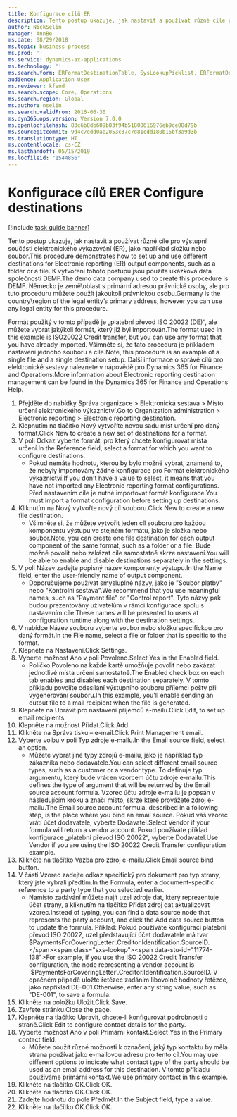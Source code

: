 ```yaml
---
title: Konfigurace cílů ER
description: Tento postup ukazuje, jak nastavit a používat různé cíle pro výstupní součásti elektronického vykazování (ER), jako například složku nebo soubor.
author: NickSelin
manager: AnnBe
ms.date: 08/29/2018
ms.topic: business-process
ms.prod: ''
ms.service: dynamics-ax-applications
ms.technology: ''
ms.search.form: ERFormatDestinationTable, SysLookupPicklist, ERFormatDestinationSettings, ERFormatDestinationEmailSettings, ERExpressionDesignerFormula, SRSPrintDestinationTokens
audience: Application User
ms.reviewer: kfend
ms.search.scope: Core, Operations
ms.search.region: Global
ms.author: nselin
ms.search.validFrom: 2016-06-30
ms.dyn365.ops.version: Version 7.0.0
ms.openlocfilehash: 83c6b8db609b83f94b51800616976eb9ce08d79b
ms.sourcegitcommit: 9d4c7edd0ae2053c37c7d81cdd180b16bf3a9d3b
ms.translationtype: HT
ms.contentlocale: cs-CZ
ms.lasthandoff: 05/15/2019
ms.locfileid: "1544856"
---
```

# <a name="er-configure-destinations"></a><span data-ttu-id="11774-103">Konfigurace cílů ER</span><span class="sxs-lookup"><span data-stu-id="11774-103">ER Configure destinations</span></span>

[!include [task guide banner](../../includes/task-guide-banner.md)]

<span data-ttu-id="11774-104">Tento postup ukazuje, jak nastavit a používat různé cíle pro výstupní součásti elektronického vykazování (ER), jako například složku nebo soubor.</span><span class="sxs-lookup"><span data-stu-id="11774-104">This procedure demonstrates how to set up and use different destinations for Electronic reporting (ER) output components, such as a folder or a file.</span></span> <span data-ttu-id="11774-105">K vytvoření tohoto postupu jsou použita ukázková data společnosti DEMF.</span><span class="sxs-lookup"><span data-stu-id="11774-105">The demo data company used to create this procedure is DEMF.</span></span> <span data-ttu-id="11774-106">Německo je země\oblast s primární adresou právnické osoby, ale pro tuto proceduru můžete použít jakoukoli právnickou osobu.</span><span class="sxs-lookup"><span data-stu-id="11774-106">Germany is the country\region of the legal entity’s primary address, however you can use any legal entity for this procedure.</span></span> 

<span data-ttu-id="11774-107">Formát použitý v tomto případě je „platební převod ISO 20022 (DE)“, ale můžete vybrat jakýkoli formát, který již byl importován.</span><span class="sxs-lookup"><span data-stu-id="11774-107">The format used in this example is ISO20022 Credit transfer, but you can use any format that you have already imported.</span></span> <span data-ttu-id="11774-108">Všimněte si, že tato procedura je příkladem nastavení jednoho souboru a cíle.</span><span class="sxs-lookup"><span data-stu-id="11774-108">Note, this procedure is an example of a single file and a single destination setup.</span></span> <span data-ttu-id="11774-109">Další informace o správě cílů pro elektronické sestavy naleznete v nápovědě pro Dynamics 365 for Finance and Operations.</span><span class="sxs-lookup"><span data-stu-id="11774-109">More information about Electronic reporting destination management can be found in the Dynamics 365 for Finance and Operations Help.</span></span>

1. <span data-ttu-id="11774-110">Přejděte do nabídky Správa organizace > Elektronická sestava > Místo určení elektronického výkaznictví.</span><span class="sxs-lookup"><span data-stu-id="11774-110">Go to Organization administration > Electronic reporting > Electronic reporting destination.</span></span>
2. <span data-ttu-id="11774-111">Klepnutím na tlačítko Nový vytvoříte novou sadu míst určení pro daný formát.</span><span class="sxs-lookup"><span data-stu-id="11774-111">Click New to create a new set of destinations for a format.</span></span>
3. <span data-ttu-id="11774-112">V poli Odkaz vyberte formát, pro který chcete konfigurovat místa určení.</span><span class="sxs-lookup"><span data-stu-id="11774-112">In the Reference field, select a format for which you want to configure destinations.</span></span>
    * <span data-ttu-id="11774-113">Pokud nemáte hodnotu, kterou by bylo možné vybrat, znamená to, že nebyly importovány žádné konfigurace pro Formát elektronického výkaznictví.</span><span class="sxs-lookup"><span data-stu-id="11774-113">If you don't have a value to select, it means that you have not imported any Electronic reporting format configurations.</span></span> <span data-ttu-id="11774-114">Před nastavením cíle je nutné importovat formát konfigurace.</span><span class="sxs-lookup"><span data-stu-id="11774-114">You must import a format configuration before setting up destinations.</span></span>  
4. <span data-ttu-id="11774-115">Kliknutím na Nový vytvořte nový cíl souboru.</span><span class="sxs-lookup"><span data-stu-id="11774-115">Click New to create a new file destination.</span></span>
    * <span data-ttu-id="11774-116">Všimněte si, že můžete vytvořit jeden cíl souboru pro každou komponentu výstupu ve stejném formátu, jako je složka nebo soubor.</span><span class="sxs-lookup"><span data-stu-id="11774-116">Note, you can create one file destination for each output component of the same format, such as a folder or a file.</span></span> <span data-ttu-id="11774-117">Bude možné povolit nebo zakázat cíle samostatně skrze nastavení.</span><span class="sxs-lookup"><span data-stu-id="11774-117">You will be able to enable and disable destinations separately in the settings.</span></span>  
5. <span data-ttu-id="11774-118">V poli Název zadejte popisný název komponenty výstupu.</span><span class="sxs-lookup"><span data-stu-id="11774-118">In the Name field, enter the user-friendly name of output component.</span></span>
    * <span data-ttu-id="11774-119">Doporučujeme používat smysluplné názvy, jako je "Soubor platby" nebo "Kontrolní sestava".</span><span class="sxs-lookup"><span data-stu-id="11774-119">We recommend that you use meaningful names, such as "Payment file" or "Control report".</span></span> <span data-ttu-id="11774-120">Tyto názvy pak budou prezentovány uživatelům v rámci konfigurace spolu s nastavením cíle.</span><span class="sxs-lookup"><span data-stu-id="11774-120">These names will be presented to users at configuration runtime along with the destination settings.</span></span>  
6. <span data-ttu-id="11774-121">V nabídce Název souboru vyberte soubor nebo složku specifickou pro daný formát.</span><span class="sxs-lookup"><span data-stu-id="11774-121">In the File name, select a file or folder that is specific to the format.</span></span>
7. <span data-ttu-id="11774-122">Klepněte na Nastavení.</span><span class="sxs-lookup"><span data-stu-id="11774-122">Click Settings.</span></span>
8. <span data-ttu-id="11774-123">Vyberte možnost Ano v poli Povoleno.</span><span class="sxs-lookup"><span data-stu-id="11774-123">Select Yes in the Enabled field.</span></span>
    * <span data-ttu-id="11774-124">Políčko Povoleno na každé kartě umožňuje povolit nebo zakázat jednotlivé místa určení samostatně.</span><span class="sxs-lookup"><span data-stu-id="11774-124">The Enabled check box on each tab enables and disables each destination separately.</span></span> <span data-ttu-id="11774-125">V tomto příkladu povolíte odesílání výstupního souboru příjemci pošty při vygenerování souboru.</span><span class="sxs-lookup"><span data-stu-id="11774-125">In this example, you'll enable sending an output file to a mail recipient when the file is generated.</span></span>  
9. <span data-ttu-id="11774-126">Klepněte na Upravit pro nastavení příjemců e-mailu.</span><span class="sxs-lookup"><span data-stu-id="11774-126">Click Edit, to set up email recipients.</span></span>
10. <span data-ttu-id="11774-127">Klepněte na možnost Přidat.</span><span class="sxs-lookup"><span data-stu-id="11774-127">Click Add.</span></span>
11. <span data-ttu-id="11774-128">Klikněte na Správa tisku – e-mail.</span><span class="sxs-lookup"><span data-stu-id="11774-128">Click Print Management email.</span></span>
12. <span data-ttu-id="11774-129">Vyberte volbu v poli Typ zdroje e-mailu.</span><span class="sxs-lookup"><span data-stu-id="11774-129">In the Email source  field, select an option.</span></span>
    * <span data-ttu-id="11774-130">Můžete vybrat jiné typy zdrojů e-mailu, jako je například typ zákazníka nebo dodavatele.</span><span class="sxs-lookup"><span data-stu-id="11774-130">You can select different email source types, such as a customer or a vendor type.</span></span> <span data-ttu-id="11774-131">To definuje typ argumentu, který bude vrácen vzorcem účtu zdroje e-mailu.</span><span class="sxs-lookup"><span data-stu-id="11774-131">This defines the type of argument that will be returned by the Email source account formula.</span></span> <span data-ttu-id="11774-132">Vzorec účtu zdroje e-mailu je popsán v následujícím kroku a značí místo, skrze které provážete zdroj e-mailu.</span><span class="sxs-lookup"><span data-stu-id="11774-132">The Email source account formula, described in a following step, is the place where you bind an email source.</span></span> <span data-ttu-id="11774-133">Pokud váš vzorec vrátí účet dodavatele, vyberte Dodavatel.</span><span class="sxs-lookup"><span data-stu-id="11774-133">Select Vendor if your formula will return a vendor account.</span></span> <span data-ttu-id="11774-134">Pokud používáte příklad konfigurace „platební převod ISO 20022“, vyberte Dodavatel.</span><span class="sxs-lookup"><span data-stu-id="11774-134">Use Vendor if you are using the ISO 20022 Credit Transfer configuration example.</span></span>  
13. <span data-ttu-id="11774-135">Klikněte na tlačítko Vazba pro zdroj e-mailu.</span><span class="sxs-lookup"><span data-stu-id="11774-135">Click Email source bind button.</span></span>
14. <span data-ttu-id="11774-136">V části Vzorec zadejte odkaz specifický pro dokument pro typ strany, který jste vybrali předtím.</span><span class="sxs-lookup"><span data-stu-id="11774-136">In the Formula, enter a document-specific reference to a party type that you selected earlier.</span></span>
    * <span data-ttu-id="11774-137">Namísto zadávání můžete najít uzel zdroje dat, který reprezentuje účet strany, a kliknutím na tlačítko Přidat zdroj dat aktualizovat vzorec.</span><span class="sxs-lookup"><span data-stu-id="11774-137">Instead of typing, you can find a data source node that represents the party account, and click the Add data source button to update the formula.</span></span> <span data-ttu-id="11774-138">Příklad: Pokud používáte konfiguraci platební převod ISO 20022, uzel představující účet dodavatele má tvar $PaymentsForCoveringLetter'.Creditor.Identification.SourceID.</span><span class="sxs-lookup"><span data-stu-id="11774-138">For example, if you use the ISO 20022 Credit Transfer configuration, the node representing a vendor account is '$PaymentsForCoveringLetter'.Creditor.Identification.SourceID.</span></span> <span data-ttu-id="11774-139">V opačném případě uložte řetězec zadáním libovolné hodnoty řetězce, jako například DE-001.</span><span class="sxs-lookup"><span data-stu-id="11774-139">Otherwise, enter any string value, such as "DE-001", to save a formula.</span></span>  
15. <span data-ttu-id="11774-140">Klikněte na položku Uložit.</span><span class="sxs-lookup"><span data-stu-id="11774-140">Click Save.</span></span>
16. <span data-ttu-id="11774-141">Zavřete stránku.</span><span class="sxs-lookup"><span data-stu-id="11774-141">Close the page.</span></span>
17. <span data-ttu-id="11774-142">Klepněte na tlačítko Upravit, chcete-li konfigurovat podrobnosti o straně.</span><span class="sxs-lookup"><span data-stu-id="11774-142">Click Edit to configure contact details for the party.</span></span>
18. <span data-ttu-id="11774-143">Vyberte možnost Ano v poli Primární kontakt.</span><span class="sxs-lookup"><span data-stu-id="11774-143">Select Yes in the Primary contact field.</span></span>
    * <span data-ttu-id="11774-144">Můžete použít různé možnosti k označení, jaký typ kontaktu by měla strana používat jako e-mailovou adresu pro tento cíl.</span><span class="sxs-lookup"><span data-stu-id="11774-144">You may use different options to indicate what contact type of the party should be used as an email address for this destination.</span></span> <span data-ttu-id="11774-145">V tomto příkladu používáme primární kontakt.</span><span class="sxs-lookup"><span data-stu-id="11774-145">We use primary contact in this example.</span></span>  
19. <span data-ttu-id="11774-146">Klikněte na tlačítko OK.</span><span class="sxs-lookup"><span data-stu-id="11774-146">Click OK.</span></span>
20. <span data-ttu-id="11774-147">Klikněte na tlačítko OK.</span><span class="sxs-lookup"><span data-stu-id="11774-147">Click OK.</span></span>
21. <span data-ttu-id="11774-148">Zadejte hodnotu do pole Předmět.</span><span class="sxs-lookup"><span data-stu-id="11774-148">In the Subject field, type a value.</span></span>
22. <span data-ttu-id="11774-149">Klikněte na tlačítko OK.</span><span class="sxs-lookup"><span data-stu-id="11774-149">Click OK.</span></span>


